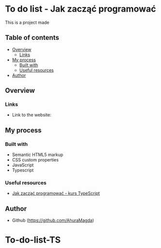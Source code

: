 # To do list - Jak zacząć programować
This is a project made 

## Table of contents
- [Overview](#overview)
  - [Links](#links)
- [My process](#my-process)
  - [Built with](#built-with)
  - [Useful resources](#useful-resources)
- [Author](#author)


## Overview
### Links
- Link to the website: []()

## My process
### Built with
- Semantic HTML5 markup
- CSS custom properties
- JavaScript
- Typescript

### Useful resources
- [Jak zacząć programować - kurs TypeScript]([https://elfsight.com/](https://www.youtube.com/watch?v=5CBZ6DymX0Y))

## Author
- Github (https://github.com/AhuraMagda)
# To-do-list-TS
